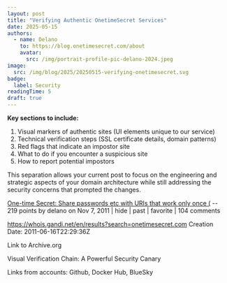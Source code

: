 ```yaml
---
layout: post
title: "Verifying Authentic OnetimeSecret Services"
date: 2025-05-15
authors:
  - name: Delano
    to: https://blog.onetimesecret.com/about
    avatar:
      src: /img/portrait-profile-pic-delano-2024.jpeg
image:
  src: /img/blog/2025/20250515-verifying-onetimesecret.svg
badge:
  label: Security
readingTime: 5
draft: true
---
```



**Key sections to include:**
1. Visual markers of authentic sites (UI elements unique to our service)
2. Technical verification steps (SSL certificate details, domain patterns)
3. Red flags that indicate an impostor site
4. What to do if you encounter a suspicious site
5. How to report potential impostors

This separation allows your current post to focus on the engineering and strategic aspects of your domain architecture while still addressing the security concerns that prompted the changes.


[One-time Secret: Share passwords etc with URIs that work only once (](https://news.ycombinator.com/item?id=3207489) -- 219 points by delano on Nov 7, 2011 | hide | past | favorite | 104 comments


https://whois.gandi.net/en/results?search=onetimesecret.com
Creation Date: 2011-06-16T22:29:36Z

Link to Archive.org


Visual Verification Chain: A Powerful Security Canary


Links from accounts: Github, Docker Hub, BlueSky
